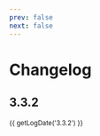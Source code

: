 ```yaml
---
prev: false
next: false
---
```


<script setup>
    import LogChanges from '.vitepress/theme/components/LogChanges.vue';
    import { getLogDate } from '.vitepress/theme/utils/index';
</script>

# Changelog

<div class="changelog-title-wrapper">

## 3.3.2

<small>{{ getLogDate('3.3.2') }}</small>

</div>

<LogChanges version="3.3.2" />
